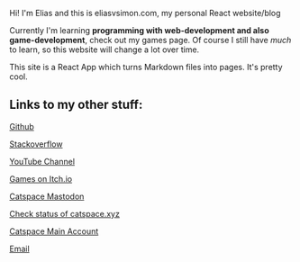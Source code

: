 Hi! I'm Elias and this is eliasvsimon.com, my personal React website/blog

Currently I'm learning **programming with web-development and also game-development**, check out my games page.
Of course I still have *much* to learn, so this website will change a lot over time.

This site is a React App which turns Markdown files into pages. It's pretty cool.

## Links to my other stuff:

[Github](https://github.com/EliasVincent)

[Stackoverflow](https://stackoverflow.com/users/12643651/riesyeti)

[YouTube Channel](https://www.youtube.com/channel/UCqHdyJTEdBcqa2J4EvLi5gA)

[Games on Itch.io](https://riesyeti.itch.io)

[Catspace Mastodon](https://catspace.xyz)

[Check status of catspace.xyz](https://status.catspace.xyz)

[Catspace Main Account](https://catspace.xyz/web/accounts/1#)

[Email](mailto:riesyeti@outlook.de)
